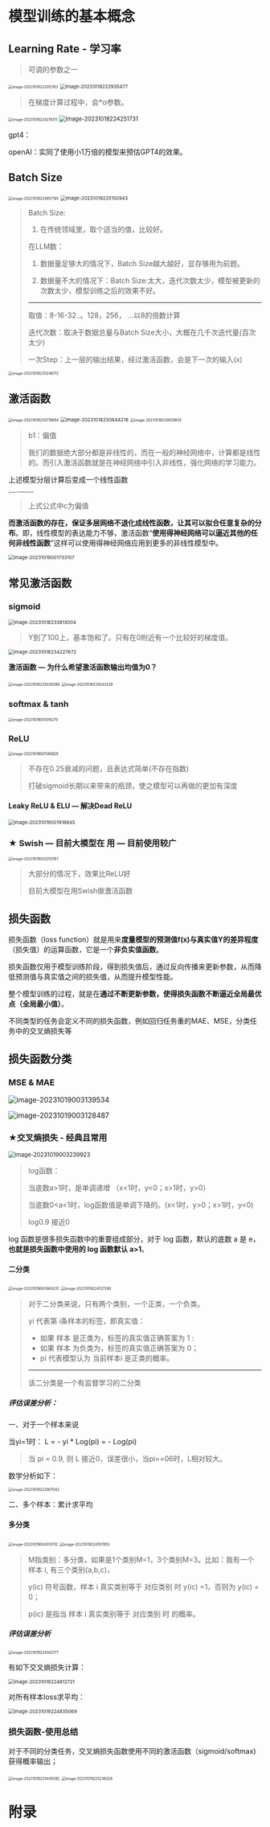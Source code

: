 # 模型训练的基本概念



## Learning Rate - 学习率

>  可调的参数之一



<img src="05_模型训练的基本概念.assets/image-20231018222912163.png" alt="image-20231018222912163" style="zoom:50%;" />

<img src="05_模型训练的基本概念.assets/image-20231018222935477.png" alt="image-20231018222935477" style="zoom:67%;" />

> 在梯度计算过程中，会*α参数。



<img src="05_模型训练的基本概念.assets/image-20231018224218311.png" alt="image-20231018224218311" style="zoom: 50%;" />

<img src="05_模型训练的基本概念.assets/image-20231018224251731.png" alt="image-20231018224251731" style="zoom: 80%;" />

gpt4：

openAI：实同了使用小1万倍的模型来预估GPT4的效果。



## Batch Size

<img src="05_模型训练的基本概念.assets/image-20231018224957195.png" alt="image-20231018224957195" style="zoom: 50%;" />

<img src="05_模型训练的基本概念.assets/image-20231018225150943.png" alt="image-20231018225150943" style="zoom:67%;" />



> Batch Size: 
>
> 1. 在传统领域里，取个适当的值，比较好。
>
> 在LLM数：
>
> 1. 数据量足够大的情况下，Batch Size越大越好，显存够用为前题。 
>
> 2. 数据量不大的情况下：Batch Size:太大，迭代次数太少，模型被更新的次数太少，模型训练之后的效果不好。
>
> ---
>
> 取值：8-16-32..。128，256， ...以8的倍数计算
>
> 迭代次数：取决于数据总量与Batch Size大小，大概在几千次迭代量(百次太少)
>
> 一次Step：上一层的输出结果，经过激活函数，会是下一次的输入(x)



<img src="05_模型训练的基本概念.assets/image-20231018230246712.png" alt="image-20231018230246712" style="zoom:50%;" />



## 激活函数

<img src="05_模型训练的基本概念.assets/image-20231018230718684.png" alt="image-20231018230718684" style="zoom: 50%;" />



<img src="05_模型训练的基本概念.assets/image-20231018230644218.png" alt="image-20231018230644218" style="zoom: 67%;" />



<img src="05_模型训练的基本概念.assets/image-20231018230929935.png" alt="image-20231018230929935" style="zoom:50%;" />

> b1：偏值
>
> 我们的数据绝大部分都是非线性的，而在一般的神经网络中，计算都是线性的。而引入激活函数就是在神经网络中引入非线性，强化网络的学习能力。





上述模型分层计算后变成一个线性函数



<img src="05_模型训练的基本概念.assets/image-20231018231045250.png" alt="image-20231018231045250" style="zoom: 25%;" />

> 上式公式中c为偏值



**而激活函数的存在，保证多层网络不退化成线性函数，让其可以拟合任意复杂的分布**。即，线性模型的表达能力不够，激活函数“**使用得神经网络可以逼近其他的任何非线性函数**”这样可以使用得神经网络应用到更多的非线性模型中。

<img src="05_模型训练的基本概念.assets/image-20231019001733107.png" alt="image-20231019001733107" style="zoom:67%;" />





## 常见激活函数

### sigmoid

<img src="05_模型训练的基本概念.assets/image-20231018233813004.png" alt="image-20231018233813004" style="zoom: 67%;" />

> Y到了100上，基本饱和了。只有在0附近有一个比较好的梯度值。





<img src="05_模型训练的基本概念.assets/image-20231018234227672.png" alt="image-20231018234227672" style="zoom: 67%;" />

**激活函数 — 为什么希望激活函数输出均值为0？**



<img src="05_模型训练的基本概念.assets/image-20231018235030089.png" alt="image-20231018235030089" style="zoom: 50%;" />



<img src="05_模型训练的基本概念.assets/image-20231018235043329.png" alt="image-20231018235043329" style="zoom: 50%;" />



### softmax & tanh

<img src="05_模型训练的基本概念.assets/image-20231019001016270.png" alt="image-20231019001016270" style="zoom:50%;" />



### ReLU

<img src="05_模型训练的基本概念.assets/image-20231019001146929.png" alt="image-20231019001146929" style="zoom: 50%;" />



> 不存在0.25衰减的问题，且表达式简单(不存在指数) 
>
> 打破sigmoid长期以来带来的瓶颈，使之模型可以再做的更加有深度





#### Leaky ReLU & ELU  —  解决Dead ReLU 

<img src="05_模型训练的基本概念.assets/image-20231019001916645.png" alt="image-20231019001916645" style="zoom: 67%;" />





### ★ Swish — 目前大模型在	用 — 目前使用较广

<img src="05_模型训练的基本概念.assets/image-20231019002010767.png" alt="image-20231019002010767" style="zoom:50%;" />

> 大部分的情况下，效果比ReLU好
>
> 目前大模型在用Swish做激活函数



## 损失函数



损失函数（loss function）就是用来**度量模型的预测值f(x)与真实值Y的差异程度**（损失值）的运算函数，它是一个**非负实值函数**。



损失函数仅用于模型训练阶段，得到损失值后，通过反向传播来更新参数，从而降低预测值与真实值之间的损失值，从而提升模型性能。



整个模型训练的过程，就是在**通过不断更新参数，使得损失函数不断逼近全局最优点（全局最小值）**。



不同类型的任务会定义不同的损失函数，例如回归任务重的MAE、MSE，分类任务中的交叉熵损失等



## 损失函数分类

### MSE & MAE

![image-20231019003139534](05_模型训练的基本概念.assets/image-20231019003139534.png)





![image-20231019003128487](05_模型训练的基本概念.assets/image-20231019003128487.png)



### ★交叉熵损失 - 经典且常用



<img src="05_模型训练的基本概念.assets/image-20231019003239923.png" alt="image-20231019003239923" style="zoom:80%;" />

> log函数：
>
> 当底数a>1时，是单调递增 （x<1时，y<0；x>1时，y>0）
>
> 当底数0<a<1时，log函数值是单调下降的。(x<1时，y>0；x>1时，y<0)
>
> log0.9 接近0



log 函数是很多损失函数中的重要组成部分，对于 log 函数，默认的底数 a 是 e，**也就是损失函数中使用的 log 函数默认 a>1**。



#### 二分类

<img src="05_模型训练的基本概念.assets/image-20231019003904231.png" alt="image-20231019003904231" style="zoom:50%;" />

<img src="05_模型训练的基本概念.assets/image-20231019224127290.png" alt="image-20231019224127290" style="zoom:50%;" />

> 对于二分类来说，只有两个类别，一个正类，一个负类。
>
> yi 代表第 i条样本的标签，即真实值：
>
> - 如果 样本 是正类为，标签的真实值正确答案为 1 :
> - 如果 样本  为负类为，标签的真实值正确答案为 0；
> - pi  代表模型认为 当前样本i 是正类的概率。
>
> ---
>
> 该二分类是一个有监督学习的二分类



##### **评估误差分析**：

一、对于一个样本来说

当yi=1时： L = - yi * Log(pi) =  - Log(pi) 

> 当 pi = 0.9, 则 L 接近0，误差很小，当pi==06时，L相对较大。



数学分析如下：

<img src="05_模型训练的基本概念.assets/image-20231019222907042.png" alt="image-20231019222907042" style="zoom: 50%;" />



二、多个样本：累计求平均



#### 多分类

<img src="05_模型训练的基本概念.assets/image-20231019004013110.png" alt="image-20231019004013110" style="zoom:50%;" />

<img src="05_模型训练的基本概念.assets/image-20231019224107855.png" alt="image-20231019224107855" style="zoom:50%;" />

> M指类别：多分类，如果是1个类别M=1，3个类别M=3。比如：我有一个 样本 i,  有三个类别(a,b,c)， 
>
> y(ic) 符号函数，样本 i  真实类别等于  对应类别 时  y(ic) =1，否则为 y(ic) = 0；
>
> p(ic) 是指当  样本 i   真实类别等于  对应类别 时  的概率。





##### 评估误差分析

<img src="05_模型训练的基本概念.assets/image-20231019224342177.png" alt="image-20231019224342177" style="zoom: 50%;" />

有如下交叉熵损失计算：

<img src="05_模型训练的基本概念.assets/image-20231019224812721.png" alt="image-20231019224812721" style="zoom: 67%;" />

对所有样本loss求平均：

<img src="05_模型训练的基本概念.assets/image-20231019224835069.png" alt="image-20231019224835069" style="zoom: 67%;" />



### 损失函数-使用总结

对于不同的分类任务，交叉熵损失函数使用不同的激活函数（sigmoid/softmax)获得概率输出；

<img src="05_模型训练的基本概念.assets/image-20231019225445092.png" alt="image-20231019225445092" style="zoom:50%;" />

<img src="05_模型训练的基本概念.assets/image-20231019225236028.png" alt="image-20231019225236028" style="zoom:50%;" />





# 附录



